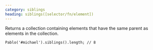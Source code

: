 ```yaml
--- 
category: siblings
heading: siblings([selector/fn/element])
---
```


Returns a collection containing elements that have the same parent as elements in the collection.

    Pablo('#michael').siblings().length; // 8